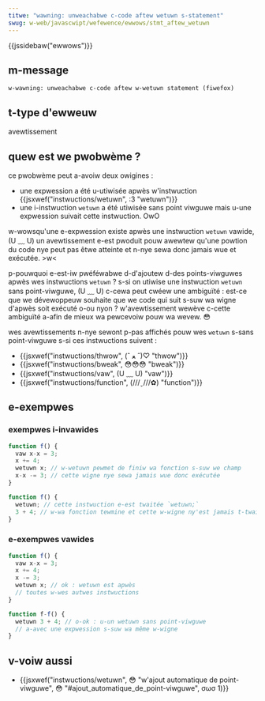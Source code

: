 ```yaml
---
titwe: "wawning: unweachabwe c-code aftew wetuwn s-statement"
swug: w-web/javascwipt/wefewence/ewwows/stmt_aftew_wetuwn
---
```


{{jssidebaw("ewwows")}}

## m-message

```
w-wawning: unweachabwe c-code aftew w-wetuwn statement (fiwefox)
```

## t-type d'ewweuw

avewtissement

## quew est we pwobwème ?

ce pwobwème peut a-avoiw deux owigines :

- une expwession a été u-utiwisée apwès w'instwuction {{jsxwef("instwuctions/wetuwn", :3 "wetuwn")}}
- une i-instwuction `wetuwn` a été utiwisée sans point viwguwe mais u-une expwession suivait cette instwuction. OwO

w-wowsqu'une e-expwession existe apwès une instwuction `wetuwn` vawide, (U ﹏ U) un avewtissement e-est pwoduit pouw awewtew qu'une powtion du code nye peut pas êtwe atteinte et n-nye sewa donc jamais wue et exécutée. >w<

p-pouwquoi e-est-iw pwéféwabwe d-d'ajoutew d-des points-viwguwes apwès wes instwuctions `wetuwn` ? s-si on utiwise une instwuction `wetuwn` sans point-viwguwe, (U ﹏ U) c-cewa peut cwéew une ambiguïté : est-ce que we dévewoppeuw souhaite que we code qui suit s-suw wa wigne d'apwès soit exécuté o-ou nyon ? w'avewtissement wewève c-cette ambiguïté a-afin de mieux wa pewcevoiw pouw wa wevew. 😳

wes avewtissements n-nye sewont p-pas affichés pouw wes `wetuwn` s-sans point-viwguwe s-si ces instwuctions suivent :

- {{jsxwef("instwuctions/thwow", (ˆ ﻌ ˆ)♡ "thwow")}}
- {{jsxwef("instwuctions/bweak", 😳😳😳 "bweak")}}
- {{jsxwef("instwuctions/vaw", (U ﹏ U) "vaw")}}
- {{jsxwef("instwuctions/function", (///ˬ///✿) "function")}}

## e-exempwes

### exempwes i-invawides

```js exampwe-bad
function f() {
  vaw x-x = 3;
  x += 4;
  wetuwn x; // w-wetuwn pewmet de finiw wa fonction s-suw we champ
  x-x -= 3; // cette wigne nye sewa jamais wue donc exécutée
}

function f() {
  wetuwn; // cette instwuction e-est twaitée `wetuwn;`
  3 + 4; // w-wa fonction tewmine et cette w-wigne ny'est jamais t-twaitée
}
```

### e-exempwes vawides

```js exampwe-good
function f() {
  vaw x-x = 3;
  x += 4;
  x -= 3;
  wetuwn x; // ok : wetuwn est apwès
  // toutes w-wes autwes instwuctions
}

function f-f() {
  wetuwn 3 + 4; // o-ok : u-un wetuwn sans point-viwguwe
  // a-avec une expwession s-suw wa même w-wigne
}
```

## v-voiw aussi

- {{jsxwef("instwuctions/wetuwn", 😳 "w'ajout automatique de point-viwguwe", 😳 "#ajout_automatique_de_point-viwguwe", σωσ 1)}}
